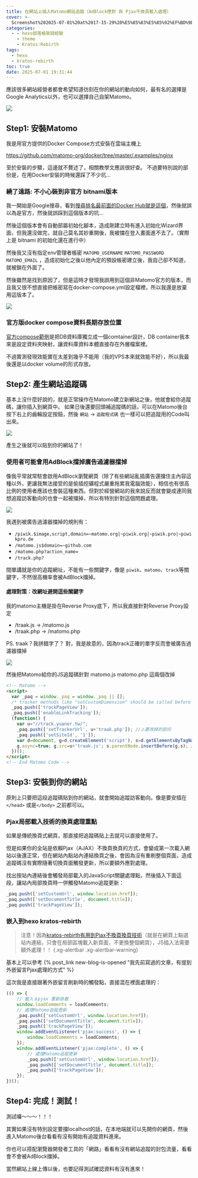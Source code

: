 ```yaml
---
title: 在網站上插入Matomo網站追蹤（AdBlock應對 與 Pjax不換頁載入處理）
cover: >-
  Screenshot%202025-07-01%20at%2017-15-29%20%E5%85%83%E5%85%92%EF%BD%9E%E7%9A%84%E6%96%B0%E9%83%A8%E8%90%BD%E6%A0%BC%20-%202025-06-30%20-%20%E7%B6%B2%E7%AB%99%E5%88%86%E6%9E%90%E5%A0%B1%E8%A1%A8%20-%20Matomo.png
categories:
  - - hexo部落格架設經驗
    - theme
    - Kratos:Rebirth
tags:
  - hexo
  - kratos-rebirth
toc: true
date: 2025-07-01 19:31:44
---
```



應該很多網站經營者都會希望知道彷刻在你的網站的動向如何，最有名的選擇是Google Analytics以外，也可以選擇自己自架Matomo。

![](Screenshot%202025-07-01%20at%2017-15-29%20%E5%85%83%E5%85%92%EF%BD%9E%E7%9A%84%E6%96%B0%E9%83%A8%E8%90%BD%E6%A0%BC%20-%202025-06-30%20-%20%E7%B6%B2%E7%AB%99%E5%88%86%E6%9E%90%E5%A0%B1%E8%A1%A8%20-%20Matomo.png)

## Step1: 安裝Matomo
我是用官方提供的Docker Compose方式安裝在雲端主機上

https://github.com/matomo-org/docker/tree/master/.examples/nginx


至於安裝的步驟，這邊就不贅述了，相關教學文應該很好查。
不過要特別說的部份是，在用Docker安裝的時候還踩了不少坑...


### 繞了遠路: 不小心裝到非官方 bitnami版本
我一開始是Google搜尋，看到[搜尋排名最前面的Docker Hub就是這個](https://hub.docker.com/r/bitnami/matomo)，然後就誤以為是官方，然後就誤踩到這個版本的坑...

<div class="post-content">
<div class="xg-grid">
<div class="xg-col-6 xg-col-sm-12">

然後這個版本會有自動部屬初始化腳本，造成剛建立時有進入初始化Wizard界面，但我還沒做完，就自己莫名其妙重開後，我被擋在登入畫面進不去了。（實際上是 bitnami 的初始化還在進行中）

然後我又沒有指定env管理者帳密 `MATOMO_USERNAME` `MATOMO_PASSWORD` `MATOMO_EMAIL` ，造成初始化之後以他內定的預設帳密建立後，我自己卻不知道，就被鎖在外面了。

然後雖然是找到原因了，但是這時才發現我誤用到這個非Matomo官方的版本，而且我又很不想直接把帳密寫在docker-compose.yml設定檔裡，所以我還是放棄用這版本了。
</div>

<div class="xg-col-6 xg-col-sm-12">

![](Screenshot%202025-07-01%20at%2018-30-18%20matomo%20docker%20compose%20-%20Google%20%E6%90%9C%E5%B0%8B.png)
</div>
</div>

### 官方版docker compose資料長期存放位置
[官方compose範例](https://github.com/matomo-org/docker/tree/master/.examples/nginx)是把DB資料庫獨立成一個comtainer設計，DB container我本來是設定資料夾映射，讓資料庫資料本體直接存在外層檔案裡。

不過實測發現效能實在太差到幾乎不能用（我的VPS本來就效能不好），所以我最後還是以docker volume的形式存放。

## Step2: 產生網站追蹤碼
基本上沒什麼好說的，就是正常操作在Matomo建立新網站之後，他就會給你追蹤碼，讓你插入到網頁中。
如果日後還要回頭補追蹤碼的話，可以在Matomo後台按下右上的齒輪設定按鈕，然後 `網站` → `追蹤程式碼` 也一樣可以把追蹤用的Code叫出來。

![](Screenshot%202025-07-01%20at%2017-46-01%20%E8%BF%BD%E8%B9%A4%E7%A8%8B%E5%BC%8F%E7%A2%BC%20-%20%E7%AE%A1%E7%90%86%E4%B8%AD%E5%BF%83%20-%20Matomo.png)

產生之後就可以貼到你的網站了！

### 使用者可能會用AdBlock擋掉廣告過濾器擋掉
像我平常就常駐會啟用AdBlock瀏覽網頁（除了有些網站亂插廣告還擋住主內容這種以外，更讓我無法接受的是偷插挖礦程式嚴重拖累我電腦效能），相信也有很高比例的使用者應該也會裝這種東西。但對於經營網站的我來說反而就會變成連同我想追蹤訪客動向的也會一起被擋掉，所以有特別針對這個問題處理。

![](Screenshot_20250620_083702.png)

我遇到被廣告過濾器擋掉的規則有：
* `/piwik.$image,script,domain=~matomo.org|~piwik.org|~piwik.pro|~piwikpro.de`
* `/matomo.js$domain=~github.com`
* `/matomo.php?action_name=`
* `/track.php?`



間單講就是你的追蹤網址，不能有一些關鍵字，像是 `piwik`、`matomo`、`track`等關鍵字，不然很高機率會被AdBlock擋掉。

#### 處理對策：改網址避開這些關鍵字
我的matomo主機是掛在Reverse Proxy底下，所以我直接針對Reverse Proxy設定

* /traak.js → /matomo.js
* /traak.php → /matomo.php

PS. traak？我拼錯字了？ 對，我是故意的，因為track正確的單字反而會被廣告過濾器擋掉

![](Screenshot%202025-06-20%20at%2009-03-23%20Nginx%20Proxy%20Manager.png)


然後把Matomo給你的JS追蹤碼針對 matomo.js matomo.php 這兩個改掉

```html
<!-- Matomo -->
<script>
  var _paq = window._paq = window._paq || [];
  /* tracker methods like "setCustomDimension" should be called before "trackPageView" */
  _paq.push(['trackPageView']);
  _paq.push(['enableLinkTracking']);
  (function() {
    var u="//track.yuaner.tw/";
    _paq.push(['setTrackerUrl', u+'traak.php']); //⚠️要改掉的部份
    _paq.push(['setSiteId', '1']);
    var d=document, g=d.createElement('script'), s=d.getElementsByTagName('script')[0];
    g.async=true; g.src=u+'traak.js'; s.parentNode.insertBefore(g,s); //⚠️要改掉的部份
  })();
</script>
<!-- End Matomo Code -->
```

## Step3: 安裝到你的網站
原則上只要把這段追蹤碼貼到你的網站，就會開始追蹤訪客動向。像是要安插在 `</head>` 或是`</body>` 之前都可以。

### Pjax局部載入技術的換頁處理重點
如果是傳統換頁式網頁，那直接把追蹤碼貼上去就可以直接使用了。

但是如果你的全站是依賴Pjax（AJAX）不換頁換頁的方式，會變成第一次載入網站以後還正常，但在網站內點站內連結換頁之後，會因為沒有重刷整個頁面，造成追蹤碼沒有實際隨著切換頁面觸發更新，所以要額外應對處理。

找出按站內連結後會觸發局部載入的JavaScript關鍵處理點，然後插入下面這段，讓站內局部換頁時一併觸發Matomo追蹤更新：
```javascript
_paq.push(['setCustomUrl', window.location.href]);
_paq.push(['setDocumentTitle', document.title]);
_paq.push(['trackPageView']);
```


### 嵌入到hexo kratos-rebirth

> 注意！因為[kratos-rebirth有用到Pjax不換頁換頁技術](https://wiki.krt.moe/posts/pjax-events/)（就是在網頁上點選站內連結，只會在局部區塊載入新頁面，不更換整個網頁），JS插入法需要額外處理！！
{.xg-alertbar .xg-alertbar-warning}

基本上可以參考 {% post_link new-blog-is-opened "我先前寫過的文章，有提到外嵌留言Pjax處理的方式" %} 

這次我是直接跟著外嵌留言刷新時的觸發點，直接混在裡面處理的：

```javascript
(() => {
    // 載入＆pjax 重新掛載
    window.loadComments = loadComments;
    // 處理Matomo追蹤更新
    _paq.push(['setCustomUrl', window.location.href]);
    _paq.push(['setDocumentTitle', document.title]);
    _paq.push(['trackPageView']);
    window.addEventListener('pjax:success', () => {
        window.loadComments = loadComments;
    });
    window.addEventListener('pjax:complete', () => {
        // 處理Matomo追蹤更新
        _paq.push(['setCustomUrl', window.location.href]);
        _paq.push(['setDocumentTitle', document.title]);
        _paq.push(['trackPageView']);
    });
})();
```

## Step4: 完成！測試！
測試囉～～～！！！

其實如果沒有特別設定要擋localhost的話，在本地端就可以先開你的網頁，然後進入Matomo後台看看有沒有開始有追蹤資料進來。

你也可以搭配瀏覽器開發者工具的「網路」看看有沒有網站追蹤的封包流量，看看會不會被AdBlock擋掉。

當然網站上線上傳以後，也要記得測試確認資料有沒有進來！